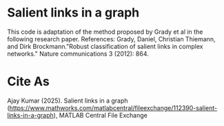 # Salient links in a graph
This code is adaptation of the method proposed by Grady et al in the following research paper. References: Grady, Daniel, Christian Thiemann, and Dirk Brockmann."Robust classification of salient links in complex networks." Nature communications 3 (2012): 864.

# Cite As
Ajay Kumar (2025). Salient links in a graph (https://www.mathworks.com/matlabcentral/fileexchange/112390-salient-links-in-a-graph), MATLAB Central File Exchange
